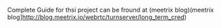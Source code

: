 Complete Guide for thsi project can be fround at (meetrix blog)(meetrix blog]http://blog.meetrix.io/webrtc/turnserver/long_term_cred)
